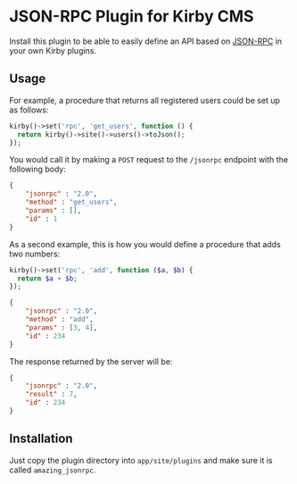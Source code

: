 # JSON-RPC Plugin for Kirby CMS

Install this plugin to be able to easily define an API based on [JSON-RPC](http://www.jsonrpc.org/specification) in your own Kirby plugins.

## Usage

For example, a procedure that returns all registered users could be set up as follows:

```php
kirby()->set('rpc', 'get_users', function () {
  return kirby()->site()->users()->toJson();
});
```

You would call it by making a `POST` request to the `/jsonrpc` endpoint with the following body:

```json
{
    "jsonrpc" : "2.0",
    "method" : "get_users",
    "params" : [],
    "id" : 1
}
```

As a second example, this is how you would define a procedure that adds two numbers:

```php
kirby()->set('rpc', 'add', function ($a, $b) {
  return $a + $b;
});
```

```json
{
    "jsonrpc" : "2.0",
    "method" : "add",
    "params" : [3, 4],
    "id" : 234
}
```
The response returned by the server will be:
```json
{
    "jsonrpc" : "2.0",
    "result" : 7,
    "id" : 234
}
```

## Installation

Just copy the plugin directory into `app/site/plugins` and make sure it is called `amazing_jsonrpc`.


